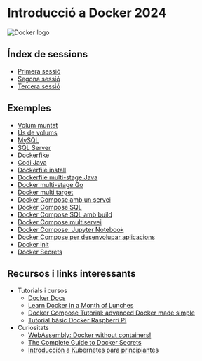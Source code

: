 # Introducció a Docker 2024

<!-- insert Docker logo here -->

![Docker logo](https://logos-marcas.com/wp-content/uploads/2021/03/Docker-Logo.png)

## Índex de sessions

- [Primera sessió](Sessio_1.md)
- [Segona sessió](Sessio_2.md)
- [Tercera sessió](Sessio_3.md)

## Exemples

- [Volum muntat](01.VolumMuntat/)
- [Ús de volums](02.Volums/)
- [MySQL](03.MySQL/)
- [SQL Server](04.SQL_Server/)
- [Dockerfike](05.Dockerfile/)
- [Codi Java](06.Codi_Java/)
- [Dockerfile install](07.Dockerfile_install/)
- [Dockerfile multi-stage Java](08.Dockerfile_multistage/)
- [Docker multi-stage Go](08.Dockerfile_multistage_2/)
- [Docker multi target](08.Dockerfile_multitarget/)
- [Docker Compose amb un servei](09.DockerCompose_Nginx/)
- [Docker Compose SQL](10.DockerCompose_SQL/)
- [Docker Compose SQL amb build](11.DockerCompose_SQL_build/)
- [Docker Compose multiservei](12.DockerCompose_WordPress/)
- [Docker Compose: Jupyter Notebook](13.jupyter-docker-compose/)
- [Docker Compose per desenvolupar aplicacions](16.php_mysql/)
- [Docker init](14.Docker_init/)
- [Docker Secrets](15.Docker_Secrets/)

## Recursos i links interessants

- Tutorials i cursos
  - [Docker Docs](https://docs.docker.com)
  - [Learn Docker in a Month of Lunches](https://diamol.net)
  - [Docker Compose Tutorial: advanced Docker made simple](https://www.educative.io/blog/docker-compose-tutorial)
  - [Tutorial bàsic Docker Raspberri PI](https://blog.330ohms.com/2022/07/30/tutorial-basico-para-usar-docker-en-tu-raspberry-pi/)
- Curiositats
  - [WebAssembly: Docker without containers!](https://wasmlabs.dev/articles/docker-without-containers/)
  - [The Complete Guide to Docker Secrets](https://earthly.dev/blog/docker-secrets/)
  - [Introducción a Kubernetes para principiantes](https://geekflare.com/kubernetes-for-beginners/)
